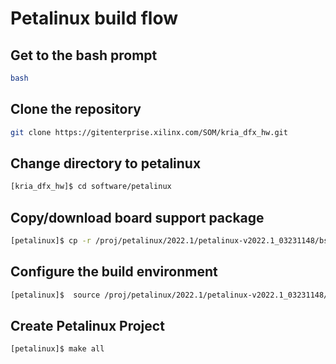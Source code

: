 # Petalinux build flow

## Get to the bash prompt

```bash
bash
```

## Clone the repository

```bash
git clone https://gitenterprise.xilinx.com/SOM/kria_dfx_hw.git
```

## Change directory to petalinux

```bash
[kria_dfx_hw]$ cd software/petalinux
```
## Copy/download board support package

```bash
[petalinux]$ cp -r /proj/petalinux/2022.1/petalinux-v2022.1_03231148/bsp/release/xilinx-k26-starterkit-v2022.1-03231148.bsp ./
```
## Configure the build environment

```bash
[petalinux]$  source /proj/petalinux/2022.1/petalinux-v2022.1_03231148/tool/petalinux-v2022.1-final/settings.sh
```
## Create Petalinux Project

```bash
[petalinux]$ make all
```


